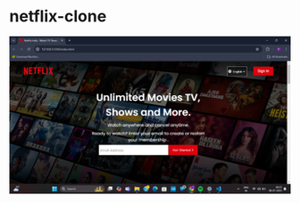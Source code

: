 # netflix-clone

![image](https://github.com/Pratiksha200310/netflix-clone/blob/main/screenshots/Screenshot%20(114).png)
